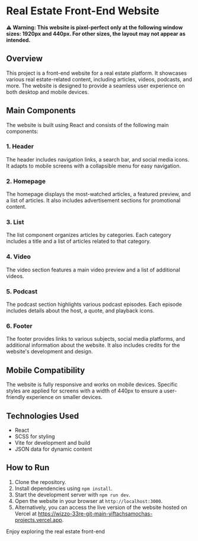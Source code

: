 # Real Estate Front-End Website

**⚠️ Warning: This website is pixel-perfect only at the following window sizes: 1920px and 440px. For other sizes, the layout may not appear as intended.**

## Overview
This project is a front-end website for a real estate platform. It showcases various real estate-related content, including articles, videos, podcasts, and more. The website is designed to provide a seamless user experience on both desktop and mobile devices.

## Main Components
The website is built using React and consists of the following main components:

### 1. **Header**
The header includes navigation links, a search bar, and social media icons. It adapts to mobile screens with a collapsible menu for easy navigation.

### 2. **Homepage**
The homepage displays the most-watched articles, a featured preview, and a list of articles. It also includes advertisement sections for promotional content.

### 3. **List**
The list component organizes articles by categories. Each category includes a title and a list of articles related to that category. 

### 4. **Video**
The video section features a main video preview and a list of additional videos. 

### 5. **Podcast**
The podcast section highlights various podcast episodes. Each episode includes details about the host, a quote, and playback icons. 

### 6. **Footer**
The footer provides links to various subjects, social media platforms, and additional information about the website. It also includes credits for the website's development and design.

## Mobile Compatibility
The website is fully responsive and works on mobile devices. Specific styles are applied for screens with a width of 440px to ensure a user-friendly experience on smaller devices.

## Technologies Used
- React
- SCSS for styling
- Vite for development and build
- JSON data for dynamic content

## How to Run
1. Clone the repository.
2. Install dependencies using `npm install`.
3. Start the development server with `npm run dev`.
4. Open the website in your browser at `http://localhost:3000`.
5. Alternatively, you can access the live version of the website hosted on Vercel at https://wizzo-33re-git-main-yiftachsamochas-projects.vercel.app.

Enjoy exploring the real estate front-end
